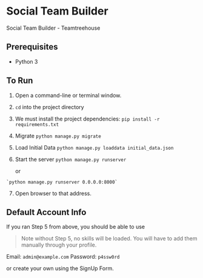 # Social Team Builder
Social Team Builder - Teamtreehouse

## Prerequisites
 - Python 3
  
## To Run
  1. Open a command-line or terminal window.
  2. `cd` into the project directory
  3. We must install the project dependencies:
     `pip install -r requirements.txt`
  
  4. Migrate
    `python manage.py migrate`
    
  5. Load Initial Data
    `python manage.py loaddata initial_data.json`
   
    
  6. Start the server
    `python manage.py runserver`
    
     or
     
    `python manage.py runserver 0.0.0.0:8000`
  7. Open browser to that address.


## Default Account Info
If you ran Step 5 from above, you should be able to use
> Note without Step 5, no skills will be loaded.
> You will have to add them manually through your profile.

Email: `admin@example.com`
Password: `p4ssw0rd`

or create your own using the SignUp Form.
